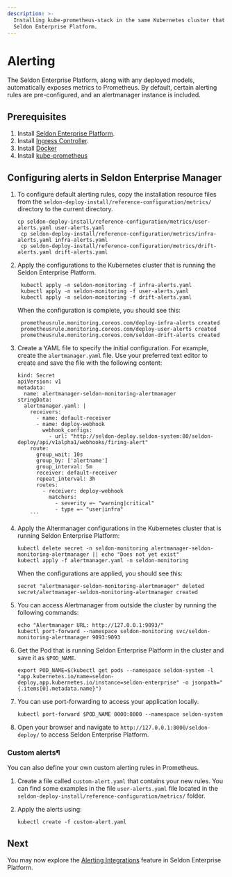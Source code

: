 ```yaml
---
description: >-
  Installing kube-prometheus-stack in the same Kubernetes cluster that hosts the
  Seldon Enterprise Platform.
---
```


# Alerting

The Seldon Enterprise Platform, along with any deployed models, automatically exposes metrics to Prometheus. By default, certain alerting rules are pre-configured, and an alertmanager instance is included.

## Prerequisites

1. Install [Seldon Enterprise Platform](../seldon-enterprise-platform.md).
2. Install [Ingress Controller](../ingress-controller/).
3. Install [Docker](https://docs.docker.com/engine/install/)
4. Install [kube-prometheus](observability.md#installing-kube-prometheus)

## Configuring alerts in Seldon Enterprise Manager

1.  To configure default alerting rules, copy the installation resource files from the `seldon-deploy-install/reference-configuration/metrics/` directory to the current directory.

    ```
    cp seldon-deploy-install/reference-configuration/metrics/user-alerts.yaml user-alerts.yaml
     cp seldon-deploy-install/reference-configuration/metrics/infra-alerts.yaml infra-alerts.yaml
     cp seldon-deploy-install/reference-configuration/metrics/drift-alerts.yaml drift-alerts.yaml
    ```
2.  Apply the configurations to the Kubernetes cluster that is running the Seldon Enterprise Platform.

    ```
     kubectl apply -n seldon-monitoring -f infra-alerts.yaml
     kubectl apply -n seldon-monitoring -f user-alerts.yaml
     kubectl apply -n seldon-monitoring -f drift-alerts.yaml
    ```

    When the configuration is complete, you should see this:

    ```
     prometheusrule.monitoring.coreos.com/deploy-infra-alerts created
     prometheusrule.monitoring.coreos.com/deploy-user-alerts created
     prometheusrule.monitoring.coreos.com/seldon-drift-alerts created
    ```
3.  Create a YAML file to specify the initial configuration. For example, create the `alertmanager.yaml` file. Use your preferred text editor to create and save the file with the following content:

    ````
    kind: Secret
    apiVersion: v1
    metadata:
      name: alertmanager-seldon-monitoring-alertmanager
    stringData:
      alertmanager.yaml: |
        receivers:
          - name: default-receiver
          - name: deploy-webhook
            webhook_configs:
              - url: "http://seldon-deploy.seldon-system:80/seldon-deploy/api/v1alpha1/webhooks/firing-alert"
        route:
          group_wait: 10s
          group_by: ['alertname']
          group_interval: 5m
          receiver: default-receiver
          repeat_interval: 3h
          routes:
            - receiver: deploy-webhook
              matchers:
                - severity =~ "warning|critical"
                - type =~ "user|infra"
        ```
    ````
4.  Apply the Altermanager configurations in the Kubernetes cluster that is running Seldon Enterprise Platform:

    ```
    kubectl delete secret -n seldon-monitoring alertmanager-seldon-monitoring-alertmanager || echo "Does not yet exist"
    kubectl apply -f alertmanager.yaml -n seldon-monitoring
    ```

    When the configurations are applied, you should see this:

    ```
    secret "alertmanager-seldon-monitoring-alertmanager" deleted
    secret/alertmanager-seldon-monitoring-alertmanager created
    ```
5.  You can access Alertmanager from outside the cluster by running the following commands:

    ```
    echo "Alertmanager URL: http://127.0.0.1:9093/"
    kubectl port-forward --namespace seldon-monitoring svc/seldon-monitoring-alertmanager 9093:9093
    ```
6.  Get the Pod that is running Seldon Enterprise Platform in the cluster and save it as `$POD_NAME`.

    ```
    export POD_NAME=$(kubectl get pods --namespace seldon-system -l "app.kubernetes.io/name=seldon-deploy,app.kubernetes.io/instance=seldon-enterprise" -o jsonpath="{.items[0].metadata.name}")
    ```
7.  You can use port-forwarding to access your application locally.

    ```
    kubectl port-forward $POD_NAME 8000:8000 --namespace seldon-system
    ```
8. Open your browser and navigate to `http://127.0.0.1:8000/seldon-deploy/` to access Seldon Enterprise Platform.

### Custom alerts¶

You can also define your own custom alerting rules in Prometheus.

1. Create a file called `custom-alert.yaml` that contains your new rules. You can find some examples in the file `user-alerts.yaml` file located in the `seldon-deploy-install/reference-configuration/metrics/` folder.
2.  Apply the alerts using:

    ```
    kubectl create -f custom-alert.yaml
    ```

## Next

You may now explore the [Alerting Integrations](https://deploy.seldon.io/en/v2.3/contents/demos/general/alerting-integration/index.html) feature in Seldon Enterprise Platform.
